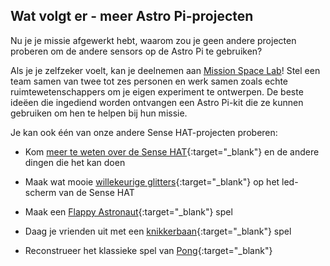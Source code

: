 ## Wat volgt er - meer Astro Pi-projecten

Nu je je missie afgewerkt hebt, waarom zou je geen andere projecten proberen om de andere sensors op de Astro Pi te gebruiken?

Als je je zelfzeker voelt, kan je deelnemen aan [Mission Space Lab](https://astro-pi.org/missions/space-lab/)! Stel een team samen van twee tot zes personen en werk samen zoals echte ruimtewetenschappers om je eigen experiment te ontwerpen. De beste ideëen die ingediend worden ontvangen een Astro Pi-kit die ze kunnen gebruiken om hen te helpen bij hun missie.

Je kan ook één van onze andere Sense HAT-projecten proberen:

+ Kom [meer te weten over de Sense HAT](https://projects.raspberrypi.org/en/projects/getting-started-with-the-sense-hat){:target="_blank"} en de andere dingen die het kan doen

+ Maak wat mooie [willekeurige glitters](https://projects.raspberrypi.org/en/projects/sense-hat-random-sparkles){:target="_blank"} op het led-scherm van de Sense HAT

+ Maak een [Flappy Astronaut](https://projects.raspberrypi.org/en/projects/flappy-astronaut){:target="_blank"} spel

+ Daag je vrienden uit met een [knikkerbaan](https://projects.raspberrypi.org/en/projects/sense-hat-marble-maze){:target="_blank"} spel

+ Reconstrueer het klassieke spel van [Pong](https://projects.raspberrypi.org/en/projects/sense-hat-pong){:target="_blank"}

